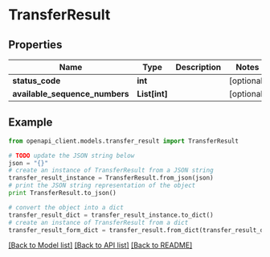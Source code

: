 # TransferResult


## Properties
Name | Type | Description | Notes
------------ | ------------- | ------------- | -------------
**status_code** | **int** |  | [optional] 
**available_sequence_numbers** | **List[int]** |  | [optional] 

## Example

```python
from openapi_client.models.transfer_result import TransferResult

# TODO update the JSON string below
json = "{}"
# create an instance of TransferResult from a JSON string
transfer_result_instance = TransferResult.from_json(json)
# print the JSON string representation of the object
print TransferResult.to_json()

# convert the object into a dict
transfer_result_dict = transfer_result_instance.to_dict()
# create an instance of TransferResult from a dict
transfer_result_form_dict = transfer_result.from_dict(transfer_result_dict)
```
[[Back to Model list]](../README.md#documentation-for-models) [[Back to API list]](../README.md#documentation-for-api-endpoints) [[Back to README]](../README.md)


